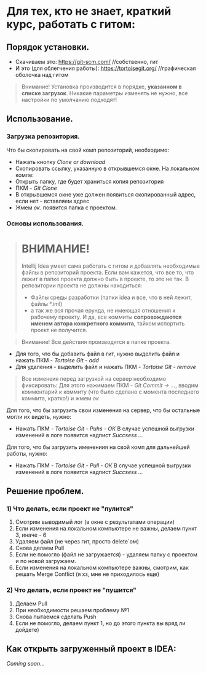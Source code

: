 ﻿# Для тех, кто не знает, краткий курс, работать с гитом:
## Порядок установки.
* Скачиваем это: <https://git-scm.com/> //собственно, гит
* И это (для облегчения работы): <https://tortoisegit.org/> //графическая оболочка над гитом

> Внимание! Установка производится в порядке, **указанном в списке загрузок**. 
> Никакие параметры изменять не нужно, все настройки по умолчанию подходят!

## Использование.
### Загрузка репозитория.
Что бы скопировать на свой комп репозиторий, необходимо: 
* Нажать кнопку *Clone or download*
* Скопировать ссылку, указанную в открывшемся окне.
На локальном компе:
* Открыть папку, где будет храниться копия репозитория
* ПКМ - *Git Clone*
* В открывшемся окне уже должен появиться скопированный адрес, если нет - вставляем адрес
* Жмем *ок*. появится папка с проектом.

### Основы использования.
> # ВНИМАНИЕ!
> Intellij Idea умеет сама работать с гитом и добавлять необходимые файлы в репозиторий проекта. 
> Если вам кажется, что все то, что лежит в папке проекта должно быть в проекте, то это не так.
> В репозитории проекта не должны находиться:
> * Файлы среды разработки (папки idea и все, что в ней лежит, файлы *.iml)
> * а так же вся прочая ерунда, не имеющая отношения к рабочему проекту.
> И да, все коммиты **сопровождаются именем автора конкретного коммита**, тайком испортить проект не получится.

> Внимание! Все действия производятся в папке проекта.
* Для того, что бы добавить файл в гит, нужно выделить файл и нажать ПКМ - *Tortoise Git* - *add*
* Для удаления - выделить файл и нажать ПКМ - *Tortoise Git* - *remove*

> Все изменеия перед загрузкой на сервер необходимо фиксировать:
> Для этого нажимаем ПКМ - *Git Commit -> ...*, вводим комментарий к коммиту (что было сделано с момента последнего коммита, кратко!) и жмем *ок*

Для того, что бы загрузить свои изменения на сервер, что бы остальные могли их видеть, нужно:
* Нажать ПКМ - *Tortoise Git* - *Puhs* - *ОК*
В случае успешной выгрузки изменений в логе появится надпист *Succsess ...*

Для того, что бы загрузить именениия на свой комп для дальнейшей работы, нужно:
* Нажать ПКМ - *Tortoise Git* - *Pull* - *ОК*
В случае успешной выгрузки изменений в логе появится надпист *Succsess ...*

## Решение проблем.
### 1) Что делать, если проект не "пулится"
1. Смотрим выводимый лог (в окне с результатами операции)
2. Если изменения на локальном компьютере не важны, делаем пункт 3, иначе -  6
3. Удаляем файл (не через гит, просто delete`ом)
4. Снова делаем Pull 
5. Если не помогло (файл не загружается) - удаляем папку с проектом и по новой загружаем.
6. Если изменения на локальном компьютере важны, смотрим, как решать Merge Conflict (я хз, мне не приходилось еще)

### 2) Что делать, если проект не "пушится" 
1. Делаем Pull
2. При необходимости решаем проблему №1
3. Снова пытаемся сделать Push
4. Если не помогло, делаем пункт 1, но до этого пункта вы вряд ли дойдете)

## Как открыть загруженный проект в IDEA:
*Coming soon...*
